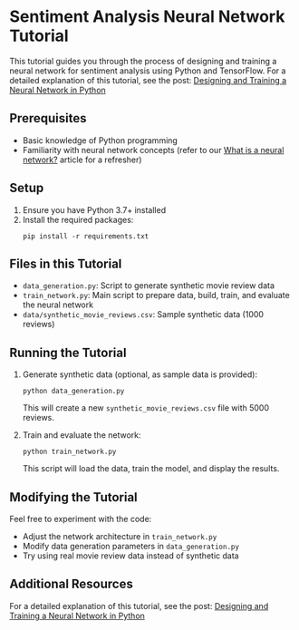 # Sentiment Analysis Neural Network Tutorial

This tutorial guides you through the process of designing and training a neural network for sentiment analysis using Python and TensorFlow. For a detailed explanation of this tutorial, see the post: [Designing and Training a Neural Network in Python](https://assistivecomputing.ai/posts/designing-and-training-neural-network-python/)

## Prerequisites

- Basic knowledge of Python programming
- Familiarity with neural network concepts (refer to our [What is a neural network?](https://assistivecomputing.ai/posts/what-is-a-neural-network/) article for a refresher)

## Setup

1. Ensure you have Python 3.7+ installed
2. Install the required packages:
   ```
   pip install -r requirements.txt
   ```

## Files in this Tutorial

- `data_generation.py`: Script to generate synthetic movie review data
- `train_network.py`: Main script to prepare data, build, train, and evaluate the neural network
- `data/synthetic_movie_reviews.csv`: Sample synthetic data (1000 reviews)

## Running the Tutorial

1. Generate synthetic data (optional, as sample data is provided):
   ```
   python data_generation.py
   ```
   This will create a new `synthetic_movie_reviews.csv` file with 5000 reviews.

2. Train and evaluate the network:
   ```
   python train_network.py
   ```
   This script will load the data, train the model, and display the results.

## Modifying the Tutorial

Feel free to experiment with the code:
- Adjust the network architecture in `train_network.py`
- Modify data generation parameters in `data_generation.py`
- Try using real movie review data instead of synthetic data

## Additional Resources

For a detailed explanation of this tutorial, see the post: [Designing and Training a Neural Network in Python](https://assistivecomputing.ai/posts/designing-and-training-neural-network-python/)

